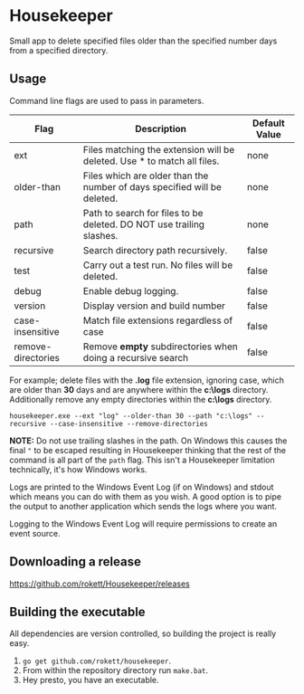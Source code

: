 # Housekeeper

Small app to delete specified files older than the specified number days from a specified directory.

## Usage

Command line flags are used to pass in parameters.

| Flag               | Description                                                              | Default Value |
| ------------------ | ------------------------------------------------------------------------ | ------------- |
| ext                | Files matching the extension will be deleted. Use * to match all files.  | none          |
| older-than         | Files which are older than the number of days specified will be deleted. | none          |
| path               | Path to search for files to be deleted. DO NOT use trailing slashes.     | none          |
| recursive          | Search directory path recursively.                                       | false         |
| test               | Carry out a test run.  No files will be deleted.                         | false         |
| debug              | Enable debug logging.                                                    | false         |
| version            | Display version and build number                                         | false         |
| case-insensitive   | Match file extensions regardless of case                                 | false         |
| remove-directories | Remove **empty** subdirectories when doing a recursive search            | false         |

For example; delete files with the **.log** file extension, ignoring case, which are older than **30** days and are anywhere within the **c:\logs** directory.  Additionally remove any empty directories within the **c:\logs** directory.

````Batchfile
housekeeper.exe --ext "log" --older-than 30 --path "c:\logs" --recursive --case-insensitive --remove-directories
````

**NOTE:** Do not use trailing slashes in the path.  On Windows this causes the final `"` to be escaped resulting in Housekeeper thinking that the rest of the command is all part of the `path` flag.  This isn't a Housekeeper limitation technically, it's how Windows works.

Logs are printed to the Windows Event Log (if on Windows) and stdout which means you can do with them as you wish.  A good option is to pipe the output to another application which sends the logs where you want.

Logging to the Windows Event Log will require permissions to create an event source.

## Downloading a release

<https://github.com/rokett/Housekeeper/releases>

## Building the executable

All dependencies are version controlled, so building the project is really easy.

1. `go get github.com/rokett/housekeeper`.
2. From within the repository directory run `make.bat`.
3. Hey presto, you have an executable.
